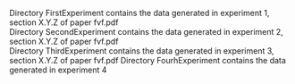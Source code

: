 Directory FirstExperiment contains the data generated in experiment 1, section X.Y.Z of paper fvf.pdf                            
                 Directory SecondExperiment contains the data generated in experiment 2, section X.Y.Z of paper fvf.pdf               
                                Directory ThirdExperiment contains the data generated in experiment 3, section X.Y.Z of paper fvf.pdf
                                                                                                                Directory FourhExperiment contains the data generated in experiment 4
  
